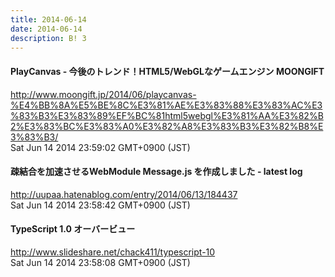 ```yaml
---
title: 2014-06-14
date: 2014-06-14
description: B! 3
---
```


#### PlayCanvas - 今後のトレンド！HTML5/WebGLなゲームエンジン MOONGIFT
http://www.moongift.jp/2014/06/playcanvas-%E4%BB%8A%E5%BE%8C%E3%81%AE%E3%83%88%E3%83%AC%E3%83%B3%E3%83%89%EF%BC%81html5webgl%E3%81%AA%E3%82%B2%E3%83%BC%E3%83%A0%E3%82%A8%E3%83%B3%E3%82%B8%E3%83%B3/<br>
Sat Jun 14 2014 23:59:02 GMT+0900 (JST)<br>


#### 疎結合を加速させるWebModule Message.js を作成しました - latest log
http://uupaa.hatenablog.com/entry/2014/06/13/184437<br>
Sat Jun 14 2014 23:58:42 GMT+0900 (JST)<br>


#### TypeScript 1.0 オーバービュー
http://www.slideshare.net/chack411/typescript-10<br>
Sat Jun 14 2014 23:58:08 GMT+0900 (JST)<br>


